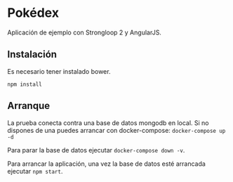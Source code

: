 # Pokédex

Aplicación de ejemplo con Strongloop 2 y AngularJS.

## Instalación

Es necesario tener instalado bower.

`npm install`

## Arranque

La prueba conecta contra una base de datos mongodb en local. Si no dispones de una puedes arrancar con docker-compose: `docker-compose up -d`

Para parar la base de datos ejecutar `docker-compose down -v`.

Para arrancar la aplicación, una vez la base de datos esté arrancada ejecutar `npm start`.

